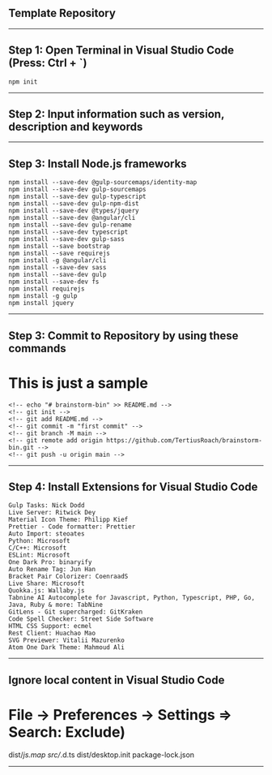 ## Template Repository

---

## Step 1: Open Terminal in Visual Studio Code (Press: Ctrl + `)

    npm init

---

## Step 2: Input information such as version, description and keywords

---

## Step 3: Install Node.js frameworks

    npm install --save-dev @gulp-sourcemaps/identity-map
    npm install --save-dev gulp-sourcemaps
    npm install --save-dev gulp-typescript
    npm install --save-dev gulp-npm-dist
    npm install --save-dev @types/jquery
    npm install --save-dev @angular/cli
    npm install --save-dev gulp-rename
    npm install --save-dev typescript
    npm install --save-dev gulp-sass
    npm install --save bootstrap
    npm install --save requirejs
    npm install -g @angular/cli
    npm install --save-dev sass
    npm install --save-dev gulp
    npm install --save-dev fs
    npm install requirejs
    npm install -g gulp
    npm install jquery

---

## Step 3: Commit to Repository by using these commands
# This is just a sample

    <!-- echo "# brainstorm-bin" >> README.md -->
    <!-- git init -->
    <!-- git add README.md -->
    <!-- git commit -m "first commit" -->
    <!-- git branch -M main -->
    <!-- git remote add origin https://github.com/TertiusRoach/brainstorm-bin.git -->
    <!-- git push -u origin main -->

---

## Step 4: Install Extensions for Visual Studio Code

    Gulp Tasks: Nick Dodd
    Live Server: Ritwick Dey
    Material Icon Theme: Philipp Kief
    Prettier - Code formatter: Prettier
    Auto Import: steoates
    Python: Microsoft
    C/C++: Microsoft
    ESLint: Microsoft
    One Dark Pro: binaryify
    Auto Rename Tag: Jun Han
    Bracket Pair Colorizer: CoenraadS
    Live Share: Microsoft
    Quokka.js: Wallaby.js
    Tabnine AI Autocomplete for Javascript, Python, Typescript, PHP, Go, Java, Ruby & more: TabNine
    GitLens - Git supercharged: GitKraken
    Code Spell Checker: Street Side Software
    HTML CSS Support: ecmel
    Rest Client: Huachao Mao
    SVG Previewer: Vitalii Mazurenko
    Atom One Dark Theme: Mahmoud Ali

---

## Ignore local content in Visual Studio Code
# File -> Preferences -> Settings => Search: Exclude)

dist/_js.map
src/_.d.ts
dist/desktop.init
package-lock.json

---

